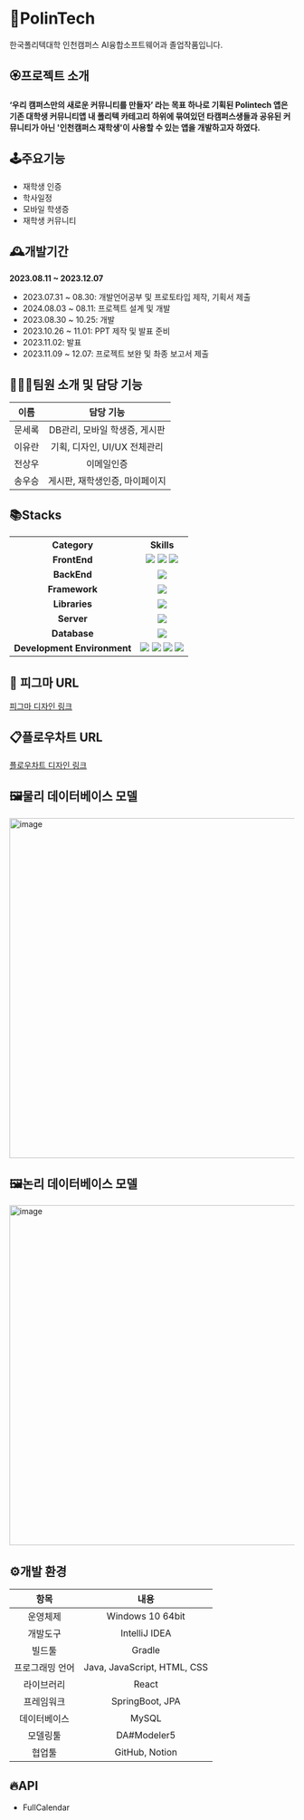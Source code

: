 # 🏫PolinTech
한국폴리텍대학 인천캠퍼스 AI융합소프트웨어과 졸업작품입니다.

## 🏵️프로젝트 소개
#### ‘우리 캠퍼스만의 새로운 커뮤니티를 만들자’ 라는 목표 하나로 기획된 Polintech 앱은 기존 대학생 커뮤니티앱 내 폴리텍 카테고리 하위에 묶여있던 타캠퍼스생들과 공유된 커뮤니티가 아닌 '인천캠퍼스 재학생'이 사용할 수 있는 앱을 개발하고자 하였다.

## 🕹️주요기능
- 재학생 인증
- 학사일정
- 모바일 학생증
- 재학생 커뮤니티

## 🕰️개발기간
**2023.08.11 ~ 2023.12.07**
- 2023.07.31 ~ 08.30: 개발언어공부 및 프로토타입 제작, 기획서 제출
- 2024.08.03 ~ 08.11: 프로젝트 설계 및 개발
- 2023.08.30 ~ 10.25: 개발
- 2023.10.26 ~ 11.01: PPT 제작 및 발표 준비
- 2023.11.02: 발표
- 2023.11.09 ~ 12.07: 프로젝트 보완 및 촤종 보고서 제출

## 🧑‍🤝‍🧑팀원 소개 및 담당 기능
| 이름          | 담당 기능                      |
|:------------:|:---------------------------:|
문세록           | DB관리, 모바일 학생증, 게시판       |
이유란           | 기획, 디자인, UI/UX 전체관리       |
전상우           | 이메일인증                       | 
송우승           | 게시판, 재학생인증, 마이페이지       |


<div>
  
   ## 📚Stacks
</div>

<table>
  <tr>
    <th style="text-align:center;">Category</th>
    <th style="text-align:center;">Skills</th>
  </tr>
  <tr>
    <td style="text-align:center;"><strong >FrontEnd</strong></td>
    <td style="text-align:center;">
      <img src="https://img.shields.io/badge/HTML5-E34F26?style=flat&logo=html5&logoColor=white"/>
      <img src="https://img.shields.io/badge/CSS3-1572B6?style=flat&logo=css3&logoColor=white"/>
      <img src="https://img.shields.io/badge/JavaScript-F7DF1E?style=flat&logo=javaScript&logoColor=black"/>
    </td>
  </tr>
  <tr>
    <td style="text-align:center;"><strong>BackEnd</strong></td>
    <td style="text-align:center;">
      <img src="https://img.shields.io/badge/Java-007396?style=flat&logo=OpenJDK&logoColor=white"/>
    </td>
  </tr>
  <tr>
    <td style="text-align:center;"><strong>Framework</strong></td>
    <td style="text-align:center;">
      <img src="https://img.shields.io/badge/Springboot-6DB33F?style=flat&logo=springboot&logoColor=white"/>
    </td>
  </tr>
  <tr>
    <td style="text-align:center;"><strong>Libraries</strong></td>
    <td style="text-align:center;">
      <img src="https://img.shields.io/badge/React-61DAFB?style=flat&logo=react&logoColor=black"/>
    </td>
  </tr>
  <tr>
    <td style="text-align:center;"><strong>Server</strong></td>
    <td style="text-align:center;">
      <img src="https://img.shields.io/badge/Apachetomcat-F8DC75?style=flat&logo=apachetomcat&logoColor=black"/>
    </td>
  </tr>
  <tr>
    <td style="text-align:center;"><strong>Database</strong></td>
    <td style="text-align:center;">
      <img src="https://img.shields.io/badge/MySQL-4479A1?style=flat&logo=mysql&logoColor=white"/>
    </td>
  </tr>
  <tr>
    <td style="text-align:center;"><strong>Development Environment</strong></td>
    <td style="text-align:center;">
      <img src="https://img.shields.io/badge/IntelliJ-fff?style=flat&logo=IntelliJ IDEA&logoColor=black"/>
      <img src="https://img.shields.io/badge/Figma-F24E1E?style=flat&logo=Figma&logoColor=white"/>
      <img src="https://img.shields.io/badge/Git-05032?style=flat&logo=git&logoColor=white"/>
      <img src="https://img.shields.io/badge/Gradle-02303A?style=flat&logo=gradle&logoColor=white"/>
    </td>
  </tr>
</table>

## 🎨 피그마 URL
[피그마 디자인 링크](https://www.figma.com/design/PtnTXd1pkP7KtC5y6VGKaL/Untitled?node-id=0%3A1&t=Io9BQTwxoEgjetvu-1)

## 📋플로우차트 URL
[플로우차트 디자인 링크](https://whimsical.com/panda-hotel-home-4euVxN2zgsXk2r4cEj2hP5)

## 🖼️물리 데이터베이스 모델
<img src="https://github.com/user-attachments/assets/8cb28b7b-9089-4a3c-87ef-783e06fb7ac2" alt="image" width="800" height="600"/>

## 🖼논리 데이터베이스 모델
<img src="https://github.com/user-attachments/assets/521dd8f3-76dd-4002-8a01-ee6f010b968f" alt="image" width="800" height="600"/>

## ⚙️개발 환경
| **항목**          | **내용**                   |
|:-----------------:|:---------------------------:|
| 운영체제          | Windows 10 64bit            |
| 개발도구          | IntelliJ IDEA                |
| 빌드툴            | Gradle                       |
| 프로그래밍 언어    | Java, JavaScript, HTML, CSS |
| 라이브러리        | React                        |
| 프레임워크        | SpringBoot, JPA              |
| 데이터베이스      | MySQL                        |
| 모델링툴          | DA#Modeler5                  |
| 협업툴            | GitHub, Notion               |


## 🔥API
- FullCalendar
